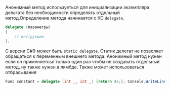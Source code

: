 Анонимный метод используеться для инициализации экземпляра делагата без необходимости определять отдельный метод.Определение метода начинается с КС `delegate`.
```C#
delegate (параметры)
{
    // инструкции
};
```
С версии C#9 может быть `static delegate`. Статик делегат не позволяет обращаться к переменным внешнего метода.
Анонимный метод нужен если он применяетсья только один раз чтобы не создавать отдельный метод, ну также нужен в лямбде.
Также может использоваться отбрасывания
```C#
Func constant = delegate (int _, int _) {return 42;}; Console.WriteLine("constant(3,4)={0}",constant(3,4));
```